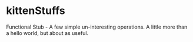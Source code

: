 kittenStuffs
============
Functional Stub - A few simple un-interesting operations.  A little more than a hello world, but about as useful.



